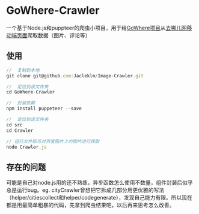 # GoWhere-Crawler
一个基于Node.js和puppteer的爬虫小项目，用于给[GoWhere项目](https://github.com/Jacleklm/GoWhere)从[去哪儿网移动端页面](http://piao.qunar.com/touch/)爬取数据（图片、评论等） 
## 使用
```javascript
//  复制到本地
git clone git@github.com:Jacleklm/Image-Crawler.git

//  定位到该文件夹
cd GoWhere-Crawler

//  安装依赖
npm install puppeteer --save

//  定位到该文件夹
cd src
cd Crawler

// 运行文件即可对百度图片上的图片进行爬取
node Crawler.js

```
## 存在的问题
可能是自己对node.js用的还不熟练，异步函数怎么使用不数量，组件封装后似乎总是运行bug。eg. cityCrawler曾想把它拆成几部分用更优雅的写法（helper/citiescollect和helper/codegenerate），发现自己能力有限。所以现在都是用最简单粗暴的代码，先拿到爬虫结果吧，以后再来思考怎么改善。